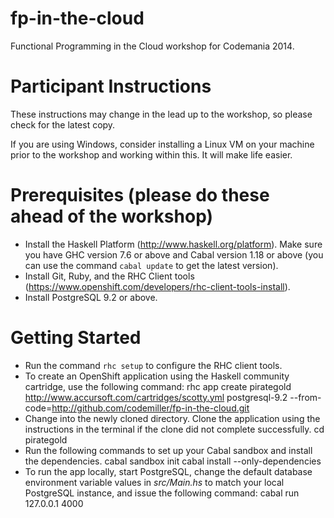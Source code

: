 fp-in-the-cloud
===============

Functional Programming in the Cloud workshop for Codemania 2014.

Participant Instructions
===============

These instructions may change in the lead up to the workshop, so please check for the latest copy.

If you are using Windows, consider installing a Linux VM on your machine prior to the workshop and working within this. It will make life easier. 

# Prerequisites (please do these ahead of the workshop)

* Install the Haskell Platform (http://www.haskell.org/platform). Make sure you have GHC version 7.6 or above and Cabal version 1.18 or above (you can use the command `cabal update` to get the latest version).
* Install Git, Ruby, and the RHC Client tools (https://www.openshift.com/developers/rhc-client-tools-install).
* Install PostgreSQL 9.2 or above.

# Getting Started

* Run the command `rhc setup` to configure the RHC client tools.
* To create an OpenShift application using the Haskell community cartridge, use the following command:
    rhc app create pirategold http://www.accursoft.com/cartridges/scotty.yml postgresql-9.2 --from-code=http://github.com/codemiller/fp-in-the-cloud.git 
* Change into the newly cloned directory. Clone the application using the instructions in the terminal if the clone did not complete successfully.
    cd pirategold
* Run the following commands to set up your Cabal sandbox and install the dependencies.
    cabal sandbox init
    cabal install --only-dependencies 
* To run the app locally, start PostgreSQL, change the default database environment variable values in _src/Main.hs_ to match your local PostgreSQL instance, and issue the following command:
    cabal run 127.0.0.1 4000


